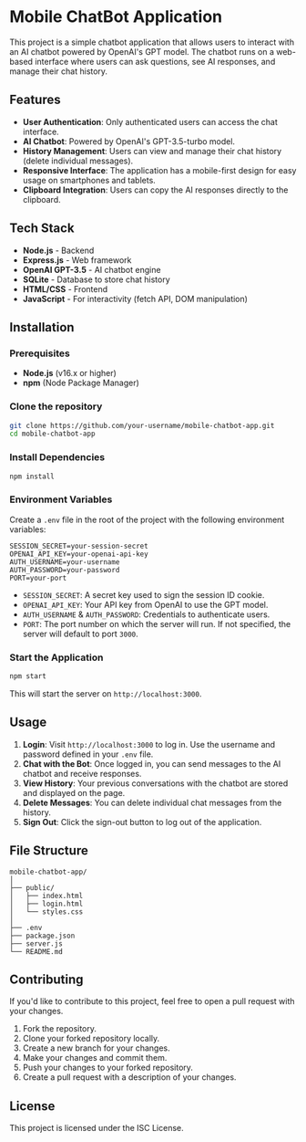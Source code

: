 # Mobile ChatBot Application

This project is a simple chatbot application that allows users to interact with an AI chatbot powered by OpenAI's GPT model. The chatbot runs on a web-based interface where users can ask questions, see AI responses, and manage their chat history.

## Features

- **User Authentication**: Only authenticated users can access the chat interface.
- **AI Chatbot**: Powered by OpenAI's GPT-3.5-turbo model.
- **History Management**: Users can view and manage their chat history (delete individual messages).
- **Responsive Interface**: The application has a mobile-first design for easy usage on smartphones and tablets.
- **Clipboard Integration**: Users can copy the AI responses directly to the clipboard.

## Tech Stack

- **Node.js** - Backend
- **Express.js** - Web framework
- **OpenAI GPT-3.5** - AI chatbot engine
- **SQLite** - Database to store chat history
- **HTML/CSS** - Frontend
- **JavaScript** - For interactivity (fetch API, DOM manipulation)

## Installation

### Prerequisites

- **Node.js** (v16.x or higher)
- **npm** (Node Package Manager)

### Clone the repository

```bash
git clone https://github.com/your-username/mobile-chatbot-app.git
cd mobile-chatbot-app
```

### Install Dependencies

```bash
npm install
```

### Environment Variables

Create a `.env` file in the root of the project with the following environment variables:

```
SESSION_SECRET=your-session-secret
OPENAI_API_KEY=your-openai-api-key
AUTH_USERNAME=your-username
AUTH_PASSWORD=your-password
PORT=your-port
```

- `SESSION_SECRET`: A secret key used to sign the session ID cookie.
- `OPENAI_API_KEY`: Your API key from OpenAI to use the GPT model.
- `AUTH_USERNAME` & `AUTH_PASSWORD`: Credentials to authenticate users.
- `PORT`: The port number on which the server will run. If not specified, the server will default to port `3000`.

### Start the Application

```bash
npm start
```

This will start the server on `http://localhost:3000`.

## Usage

1. **Login**: Visit `http://localhost:3000` to log in. Use the username and password defined in your `.env` file.
2. **Chat with the Bot**: Once logged in, you can send messages to the AI chatbot and receive responses.
3. **View History**: Your previous conversations with the chatbot are stored and displayed on the page.
4. **Delete Messages**: You can delete individual chat messages from the history.
5. **Sign Out**: Click the sign-out button to log out of the application.

## File Structure

```
mobile-chatbot-app/
│
├── public/
│   ├── index.html
│   ├── login.html
│   └── styles.css
│
├── .env
├── package.json
├── server.js
└── README.md
```

## Contributing

If you'd like to contribute to this project, feel free to open a pull request with your changes.

1. Fork the repository.
2. Clone your forked repository locally.
3. Create a new branch for your changes.
4. Make your changes and commit them.
5. Push your changes to your forked repository.
6. Create a pull request with a description of your changes.

## License

This project is licensed under the ISC License.